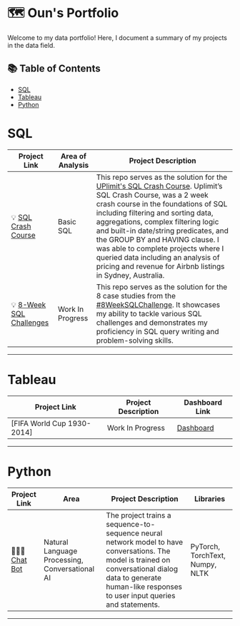 # 🗺 Oun's Portfolio

Welcome to my data portfolio! Here, I document a summary of my projects in the data field. 

## 📚 Table of Contents
- [SQL](#sql)
- [Tableau](#tableau)
- [Python](#python)
  
# SQL

| Project Link | Area of Analysis | Project Description | 
|---|---|---|
| 💡 [SQL Crash Course](https://github.com/OunMuhammads/SQL-Projects/tree/main/SQL%20Crash%20Course) | Basic SQL | This repo serves as the solution for the [UPlimit's SQL Crash Course](https://uplimit.com/course/sql-crash-course). Uplimit’s SQL Crash Course, was a 2 week crash course in the foundations of SQL including filtering and sorting data, aggregations, complex filtering logic and built-in date/string predicates, and the GROUP BY and HAVING clause. I was able to complete projects where I queried data including an analysis of pricing and revenue for Airbnb listings in Sydney, Australia. | 
| 💡 [8-Week SQL Challenges](https://github.com/OunMuhammads/8WeeksSQLChallenges) | Work In Progress | This repo serves as the solution for the 8 case studies from the [#8WeekSQLChallenge](https://8weeksqlchallenge.com). It showcases my ability to tackle various SQL challenges and demonstrates my proficiency in SQL query writing and problem-solving skills. | 

***
# Tableau

| Project Link | Project Description | Dashboard Link |
|---|---|---|
| [FIFA World Cup 1930-2014] | Work In Progress | [Dashboard](https://public.tableau.com/app/profile/oun.muhammad/viz/FIFAWorldCup1994-2014/FIFAWorldCup1930-2014) |
***
# Python

| Project Link | Area | Project Description | Libraries |    
|---|---|---|---|
| 👩🏻‍💻 [Chat Bot](https://github.com/OunMuhammads/pytorch-ChatBot) | Natural Language Processing, Conversational AI | The project trains a sequence-to-sequence neural network model to have conversations. The model is trained on conversational dialog data to generate human-like responses to user input queries and statements. | PyTorch, TorchText, Numpy, NLTK | 

***
